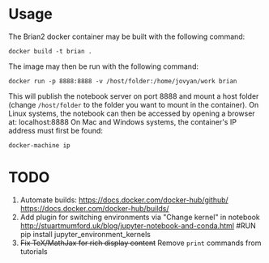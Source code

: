 Usage
=====

The Brian2 docker container may be built with the following command:

`docker build -t brian .`

The image may then be run with the following command:

`docker run -p 8888:8888 -v /host/folder:/home/jovyan/work brian`

This will publish the notebook server on port 8888 and mount a host folder (change `/host/folder` to the folder you want to mount in the container).
On Linux systems, the notebook can then be accessed by opening a browser at:
localhost:8888
On Mac and Windows systems, the container's IP address must first be found:

`docker-machine ip`

TODO
====

1. Automate builds: https://docs.docker.com/docker-hub/github/
    https://docs.docker.com/docker-hub/builds/
2. Add plugin for switching environments via "Change kernel" in notebook
    http://stuartmumford.uk/blog/jupyter-notebook-and-conda.html
    #RUN pip install jupyter_environment_kernels
3. <s>Fix TeX/MathJax for rich display content</s> Remove `print` commands from tutorials
